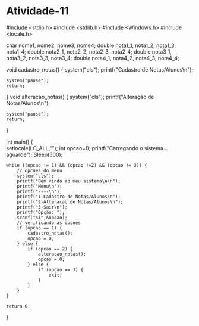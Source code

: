 # Atividade-11
#include <stdio.h>
#include <stdlib.h>
#include <Windows.h>
#include <locale.h>

char nome1, nome2, nome3, nome4;
double nota1_1, nota1_2, nota1_3, nota1_4;
double nota2_1, nota2_2, nota2_3, nota2_4;
double nota3_1, nota3_2, nota3_3, nota3_4;
double nota4_1, nota4_2, nota4_3, nota4_4;
 

void cadastro_notas() {
	system("cls");
	printf("Cadastro de Notas/Alunos\n");
	
	
	
	system("pause");	
	return;
}
void alteracao_notas() {
	system("cls");
	printf("Alteração de Notas/Alunos\n");
	
	
	
	system("pause");	
	return;
}

int main() {	
	setlocale(LC_ALL,"");
	int opcao=0;
	printf("Carregando o sistema... aguarde");
	Sleep(500);

	while ((opcao != 1) && (opcao !=2) && (opcao != 3)) {		
		// opcoes do menu
		system("cls");
		printf("Bem vindo ao meu sistema\n\n");
		printf("Menu\n");
		printf("----\n");
		printf("1-Cadastro de Notas/Alunos\n");
		printf("2-Alteracao de Notas/Alunos\n");
		printf("3-Sair\n");
		printf("Opção: ");
		scanf("%i",&opcao);
		// verificando as opcoes
		if (opcao == 1) {
			cadastro_notas();
			opcao = 0;
		} else {
			if (opcao == 2) {
				alteracao_notas();
				opcao = 0;
			} else {
				if (opcao == 3) {
					exit;
				}
			}
		}
	}
	
	return 0;
}
